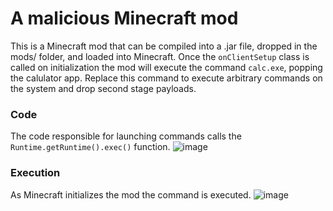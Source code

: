 # A malicious Minecraft mod

This is a Minecraft mod that can be compiled into a .jar file, dropped in the mods/ folder, and loaded into Minecraft.
Once the `onClientSetup` class is called on initialization the mod will execute the command `calc.exe`, popping the calulator app. 
Replace this command to execute arbitrary commands on the system and drop second stage payloads.


### Code
The code responsible for launching commands calls the `Runtime.getRuntime().exec()` function. 
![image](https://github.com/nickswink/mc-payload-mod/assets/57839593/ce3c1902-74aa-4715-833b-aecf5354cb83)

### Execution
As Minecraft initializes the mod the command is executed.
![image](https://github.com/nickswink/mc-payload-mod/assets/57839593/e1dfbc4d-068c-42e3-9e55-a6ed2e1635bf)


